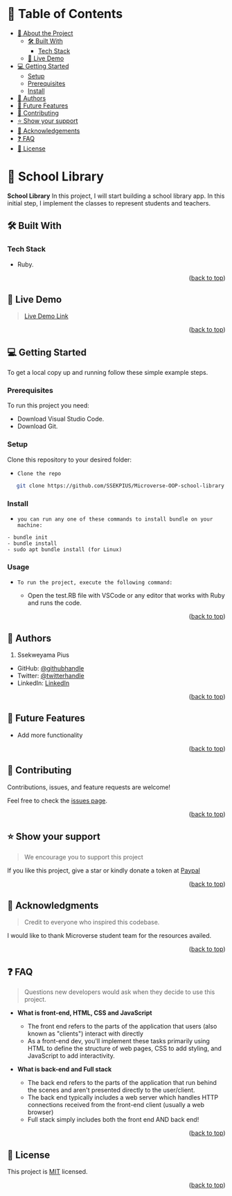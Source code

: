  <br/>

<!-- TABLE OF CONTENTS -->

# 📗 Table of Contents

- [📖 About the Project](#about-project)
  - [🛠 Built With](#built-with)
    - [Tech Stack](#tech-stack)
  - [🚀 Live Demo](#live-demo)
- [💻 Getting Started](#getting-started)
  - [Setup](#setup)
  - [Prerequisites](#prerequisites)
  - [Install](#install)
- [👥 Authors](#authors)
- [🔭 Future Features](#future-features)
- [🤝 Contributing](#contributing)
- [⭐️ Show your support](#support)
- [🙏 Acknowledgements](#acknowledgements)
- [❓ FAQ](#faq)
- [📝 License](#license)

<!-- PROJECT DESCRIPTION -->

# 📖 School Library <a name="about-project"></a>


**School Library** In this project, I will start building a school library app. In this initial step, I implement the classes to represent students and teachers.

## 🛠 Built With <a name="built-with"></a>

### Tech Stack <a name="tech-stack"></a>

- Ruby.


<p align="right">(<a href="#readme-top">back to top</a>)</p>

<!-- LIVE DEMO -->

## 🚀 Live Demo <a name="live-demo"></a>

> [Live Demo Link]()

<p align="right">(<a href="#readme-top">back to top</a>)</p>

<!-- GETTING STARTED -->

## 💻 Getting Started <a name="getting-started"></a>

To get a local copy up and running follow these simple example steps.

### Prerequisites
To run this project you need:

- Download Visual Studio Code.
- Download Git.

### Setup

Clone this repository to your desired folder:
 
- `Clone the repo`
```sh
   git clone https://github.com/SSEKPIUS/Microverse-OOP-school-library.git
```
### Install


- `you can run any one of these commands to install bundle on your machine:`
```
- bundle init
- bundle install
- sudo apt bundle install (for Linux)
```

### Usage

- `To run the project, execute the following command:`
 
   - Open the test.RB file with VSCode or any editor that works 
     with Ruby and runs the code.

<p align="right">(<a href="#readme-top">back to top</a>)</p>

<!-- AUTHORS -->

## 👥 Authors <a name="author"></a>

1. Ssekweyama Pius

- GitHub: [@githubhandle](https://github.com/SSEKPIUS)
- Twitter: [@twitterhandle](https://twitter.com/SSEK_PIUS)
- LinkedIn: [LinkedIn](https://linkedin.com/in/pius-ssekweyama-23665794)

<p align="right">(<a href="#readme-top">back to top</a>)</p>

<!-- FUTURE FEATURES -->

## 🔭 Future Features <a name="future-features"></a>

 - Add more functionality

<p align="right">(<a href="#readme-top">back to top</a>)</p>


<!-- CONTRIBUTING -->

## 🤝 Contributing <a name="contributing"></a>

Contributions, issues, and feature requests are welcome!

Feel free to check the [issues page](../../issues/).

<p align="right">(<a href="#readme-top">back to top</a>)</p>

<!-- SUPPORT -->

## ⭐️ Show your support <a name="support"></a>

> We encourage you to support this project

If you like this project, give a star or  kindly donate a token at [Paypal]()

<p align="right">(<a href="#readme-top">back to top</a>)</p>


<!-- ACKNOWLEDGEMENTS -->

## 🙏 Acknowledgments <a name="acknowledgements"></a>

> Credit to everyone who inspired this codebase.

I would like to thank Microverse student team for the resources availed.

<p align="right">(<a href="#readme-top">back to top</a>)</p>

<!-- FAQ (optional) -->

## ❓ FAQ <a name="faq"></a>

> Questions new developers would ask when they decide to use this project.

- **What is front-end, HTML, CSS and JavaScript**
  - The front end refers to the parts of the application that users (also known as "clients") interact with directly
  - As a front-end dev, you'll implement these tasks primarily using HTML to define the structure of web pages, CSS to add styling, and JavaScript to add interactivity.

- **What is back-end and Full stack**
  - The back end refers to the parts of the application that run behind the scenes and aren't presented directly to the user/client.
  - The back end typically includes a web server which handles HTTP connections received from the front-end client (usually a web browser)
  - Full stack simply includes both the front end AND back end!

<p align="right">(<a href="#readme-top">back to top</a>)</p>

<!-- LICENSE -->

## 📝 License <a name="license"></a>

This project is [MIT](./LICENSE) licensed.

<p align="right">(<a href="#readme-top">back to top</a>)</p>
